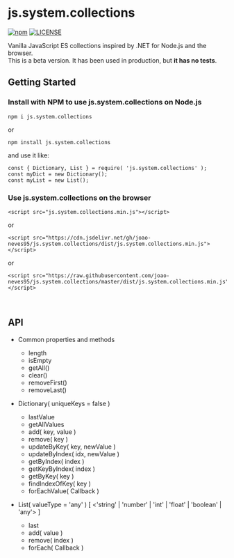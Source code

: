 ﻿# js.system.collections
 
[![npm](https://img.shields.io/npm/v/js.system.collections.svg)](https://www.npmjs.com/package/js.system.collections)
[![LICENSE](https://img.shields.io/npm/l/merger-js.svg)](https://github.com/joao-neves95/js.system.collections/blob/master/LICENSE.md)

Vanilla JavaScript ES collections inspired by .NET for Node.js and the browser. <br>
This is a beta version. It has been used in production, but **it has no tests**.

## Getting Started

### Install with NPM to use js.system.collections on Node.js

```
npm i js.system.collections
```

or

```
npm install js.system.collections
```

and use it like:

```
const { Dictionary, List } = require( 'js.system.collections' );
const myDict = new Dictionary();
const myList = new List();
```


### Use js.system.collections on the browser

```
<script src="js.system.collections.min.js"></script>
```

or

```
<script src="https://cdn.jsdelivr.net/gh/joao-neves95/js.system.collections/dist/js.system.collections.min.js"></script>
```

or

```
<script src="https://raw.githubusercontent.com/joao-neves95/js.system.collections/master/dist/js.system.collections.min.js"></script>
```


&nbsp;


## API

- Common properties and methods
  - length
  - isEmpty
  - getAll()
  - clear()
  - removeFirst()
  - removeLast()

- Dictionary( uniqueKeys = false )
  - lastValue
  - getAllValues
  - add( key, value )
  - remove( key )
  - updateByKey( key, newValue )
  - updateByIndex( idx, newValue )
  - getByIndex( index )
  - getKeyByIndex( index )
  - getByKey( key )
  - findIndexOfKey( key )
  - forEachValue( Callback )

- List( valueType = 'any' ) [ <'string' | 'number' | 'int' | 'float' | 'boolean' | 'any'> ]
  - last
  - add( value )
  - remove( index )
  - forEach( Callback )
